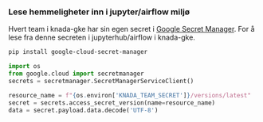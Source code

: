 ### Lese hemmeligheter inn i jupyter/airflow miljø

Hvert team i knada-gke har sin egen secret i [Google Secret Manager](https://console.cloud.google.com/security/secret-manager). For å lese fra denne secreten i jupyterhub/airflow i knada-gke.

````bash
pip install google-cloud-secret-manager
````

````python
import os
from google.cloud import secretmanager
secrets = secretmanager.SecretManagerServiceClient()

resource_name = f"{os.environ['KNADA_TEAM_SECRET']}/versions/latest"
secret = secrets.access_secret_version(name=resource_name)
data = secret.payload.data.decode('UTF-8')
````
